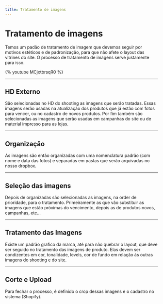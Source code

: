 ```yaml
---
title: Tratamento de imagens
---
```


# Tratamento de imagens
Temos um padão de tratamento de imagem que devemos seguir por motivos estéticos e de padronização, para que não afete o layout das vitrines do site. O processo de tratamento de imagens serve justamente para isso.

{% youtube MCjxtbrsqR0 %}

___
## HD Externo
São selecionadas no HD do shooting as imagens que serão tratadas. Essas imagens serão usadas na atualização dos produtos que já estão com fotos para vencer, ou no cadastro de novos produtos. Por fim também são selecionadas as imagens que serão usadas em campanhas do site ou de material impresso para as lojas.

___
## Organização
As imagens são então organizadas com uma nomenclatura padrão (com nome e data das fotos) e separadas em pastas que serão arquivadas no nosso dropbox.

___
## Seleção das imagens
Depois de organizadas são selecionadas as imagens, na order de prioridade, para o tratamento. Primeiramente as que vão substituir as imagens que estão próximas do vencimento, depois as de produtos novos, campanhas, etc...

___
## Tratamento das Imagens
Existe um padrão grafico da marca, até para não quebrar o layout, que deve ser seguido no tratamento das imagens de produto. Elas devem ser condizentes em cor, tonalidade, levels, cor de fundo em relação às outras imagens do shooting e do site.

___
## Corte e Upload
Para fechar o processo, é definido o crop dessas imagens e o cadastro no sistema (Shopify).
